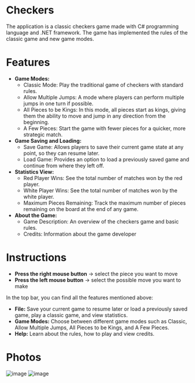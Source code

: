# Checkers
The application is a classic checkers game made with C# programming language and .NET framework. The game has implemented the rules of the classic game and new game modes.

# Features
<ul>
  <li>
    <strong>Game Modes:</strong> 
    <ul>
       <li>
         Classic Mode: Play the traditional game of checkers with standard rules.
       </li>
       <li>Allow Multiple Jumps: A mode where players can perform multiple jumps in one turn if possible.</li>
      <li>All Pieces to be Kings: In this mode, all pieces start as kings, giving them the ability to move and jump in any direction from the beginning.</li>
      <li>A Few Pieces: Start the game with fewer pieces for a quicker, more strategic match.</li>
    </ul>
  </li>
  <li>
    <strong>Game Saving and Loading:</strong> 
    <ul>
      <li>Save Game: Allows players to save their current game state at any point, so they can resume later.</li>
      <li>Load Game: Provides an option to load a previously saved game and continue from where they left off.</li>
    </ul>
  </li>
  <li>
    <strong>Statistics View:</strong> 
    <ul>
      <li>Red Player Wins: See the total number of matches won by the red player.</li>
      <li>White Player Wins: See the total number of matches won by the white player.</li>
      <li>Maximum Pieces Remaining: Track the maximum number of pieces remaining on the board at the end of any game.</li>
    </ul>
  </li>
  <li>
    <strong>About the Game:</strong>
    <ul>
      <li>Game Description: An overview of the checkers game and basic rules.</li>
      <li>Credits: Information about the game developer</li>
   </ul>
  </li>
</ul>


# Instructions

<ul>
  <li>
    <strong>Press the right mouse button</strong> -> select the piece you want to move
  </li>
  <li>
    <strong>Press the left mouse button</strong> -> select the possible move you want to make
  </li>
</ul>
<p>In the top bar, you can find all the features mentioned above:</p>
<ul>
  <li><strong>File:</strong> Save your current game to resume later or load a previously saved game, play a classic game, and view statistics.</li>
  <li><strong>Game Modes:</strong> Choose between different game modes such as Classic, Allow Multiple Jumps, All Pieces to be Kings, and A Few Pieces.</li>
  <li><strong>Help:</strong> Learn about the rules, how to play and view credits.</li>
</ul>

# Photos
![image](https://github.com/RalucaDavid/Checkers/assets/117584603/385ccf64-1e47-46e2-a81c-15490f7a2170)
![image](https://github.com/RalucaDavid/Checkers/assets/117584603/6a6fb57d-f1d7-4eb0-be83-a4bd6df43495)
